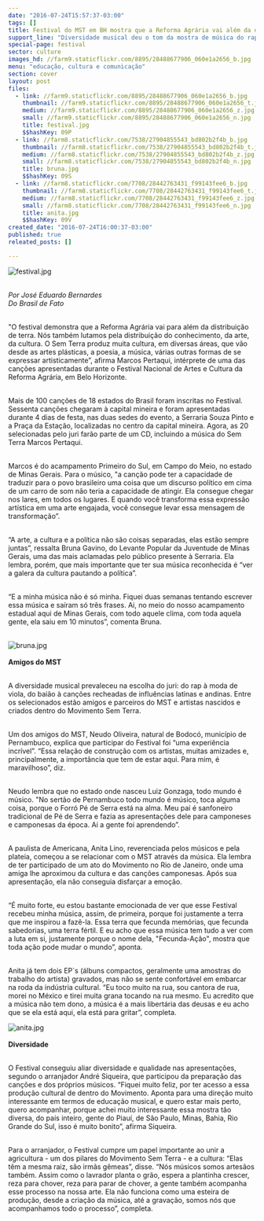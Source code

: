 ```yaml
---
date: "2016-07-24T15:57:37-03:00"
tags: []
title: Festival do MST em BH mostra que a Reforma Agrária vai além da distribuição de terra
support_line: "Diversidade musical deu o tom da mostra de música do rap à moda de viola, do baião à canções de influência indígena."
special-page: festival
sector: culture
images_hd: //farm9.staticflickr.com/8895/28488677906_060e1a2656_b.jpg
menu: "educação, cultura e comunicação"
section: cover
layout: post
files:
  - link: //farm9.staticflickr.com/8895/28488677906_060e1a2656_b.jpg
    thumbnail: //farm9.staticflickr.com/8895/28488677906_060e1a2656_t.jpg
    medium: //farm9.staticflickr.com/8895/28488677906_060e1a2656_z.jpg
    small: //farm9.staticflickr.com/8895/28488677906_060e1a2656_n.jpg
    title: festival.jpg
    $$hashKey: 09P
  - link: //farm8.staticflickr.com/7538/27904855543_bd802b2f4b_b.jpg
    thumbnail: //farm8.staticflickr.com/7538/27904855543_bd802b2f4b_t.jpg
    medium: //farm8.staticflickr.com/7538/27904855543_bd802b2f4b_z.jpg
    small: //farm8.staticflickr.com/7538/27904855543_bd802b2f4b_n.jpg
    title: bruna.jpg
    $$hashKey: 09S
  - link: //farm8.staticflickr.com/7708/28442763431_f99143fee6_b.jpg
    thumbnail: //farm8.staticflickr.com/7708/28442763431_f99143fee6_t.jpg
    medium: //farm8.staticflickr.com/7708/28442763431_f99143fee6_z.jpg
    small: //farm8.staticflickr.com/7708/28442763431_f99143fee6_n.jpg
    title: anita.jpg
    $$hashKey: 09V
created_date: "2016-07-24T16:00:37-03:00"
published: true
releated_posts: []

---
```

<p><img alt="festival.jpg" src="//farm9.staticflickr.com/8895/28488677906_060e1a2656_b.jpg" /></p>

<p><br />
<em>Por Jos&eacute; Eduardo Bernardes<br />
Do Brasil de Fato</em></p>

<p><br />
&quot;O festival demonstra que a Reforma Agr&aacute;ria vai para al&eacute;m da distribui&ccedil;&atilde;o de terra. N&oacute;s tamb&eacute;m lutamos pela distribui&ccedil;&atilde;o do conhecimento, da arte, da cultura. O Sem Terra produz muita cultura, em diversas &aacute;reas, que v&atilde;o desde as artes pl&aacute;sticas, a poesia, a m&uacute;sica, v&aacute;rias outras formas de se expressar artisticamente&rdquo;, afirma Marcos Pertaqui, int&eacute;rprete de uma das can&ccedil;&otilde;es apresentadas durante o Festival Nacional de Artes e Cultura da Reforma Agr&aacute;ria, em Belo Horizonte.</p>

<p><br />
Mais de 100 can&ccedil;&otilde;es de 18 estados do Brasil foram inscritas no Festival. Sessenta can&ccedil;&otilde;es chegaram &agrave; capital mineira e foram apresentadas durante 4 dias de festa, nas duas sedes do evento, a Serraria Souza Pinto e a Pra&ccedil;a da Esta&ccedil;&atilde;o, localizadas no centro da capital mineira. Agora, as 20 selecionadas pelo juri far&atilde;o parte de um CD, incluindo a m&uacute;sica do Sem Terra Marcos Pertaqui.</p>

<p><br />
Marcos &eacute; do acampamento Primeiro do Sul, em Campo do Meio, no estado de Minas Gerais. Para o m&uacute;sico, &quot;a can&ccedil;&atilde;o pode ter a capacidade de traduzir para o povo brasileiro uma coisa que um discurso pol&iacute;tico em cima de um carro de som n&atilde;o teria a capacidade de atingir. Ela consegue chegar nos lares, em todos os lugares. E quando voc&ecirc; transforma essa express&atilde;o art&iacute;stica em uma arte engajada, voc&ecirc; consegue levar essa mensagem de transforma&ccedil;&atilde;o&rdquo;.</p>

<p><br />
&ldquo;A arte, a cultura e a pol&iacute;tica n&atilde;o s&atilde;o coisas separadas, elas est&atilde;o sempre juntas&rdquo;, ressalta Bruna Gavino, do Levante Popular da Juventude de Minas Gerais, uma das mais aclamadas pelo p&uacute;blico presente &agrave; Serraria. Ela lembra, por&eacute;m, que mais importante que ter sua m&uacute;sica reconhecida &eacute; &ldquo;ver a galera da cultura pautando a pol&iacute;tica&rdquo;.</p>

<p><br />
&ldquo;E a minha m&uacute;sica n&atilde;o &eacute; s&oacute; minha. Fiquei duas semanas tentando escrever essa m&uacute;sica e sa&iacute;ram s&oacute; tr&ecirc;s frases. Ai, no meio do nosso acampamento estadual aqui de Minas Gerais, com todo aquele clima, com toda aquela gente, ela saiu em 10 minutos&rdquo;, comenta Bruna.<br />
&nbsp;</p>

<p><img alt="bruna.jpg" src="//farm8.staticflickr.com/7538/27904855543_bd802b2f4b_b.jpg" /><br />
<br />
<strong>Amigos do MST</strong></p>

<p><br />
A diversidade musical prevaleceu na escolha do juri: do rap &agrave; moda de viola, do bai&atilde;o &agrave; can&ccedil;&otilde;es recheadas de influ&ecirc;ncias latinas e andinas. Entre os selecionados est&atilde;o amigos e parceiros do MST e artistas nascidos e criados dentro do Movimento Sem Terra.&nbsp;</p>

<p><br />
Um dos amigos do MST, Neudo Oliveira, natural de Bodoc&oacute;, munic&iacute;pio de Pernambuco, explica que participar do Festival foi &ldquo;uma experi&ecirc;ncia incr&iacute;vel&rdquo;. &ldquo;Essa rela&ccedil;&atilde;o de constru&ccedil;&atilde;o com os artistas, muitas amizades e, principalmente, a import&acirc;ncia que tem de estar aqui. Para mim, &eacute; maravilhoso&rdquo;, diz.</p>

<p><br />
Neudo lembra que no estado onde nasceu Luiz Gonzaga, todo mundo &eacute; m&uacute;sico. &quot;No sert&atilde;o de Pernambuco todo mundo &eacute; m&uacute;sico, toca alguma coisa, porque o Forr&oacute; P&eacute; de Serra est&aacute; na alma. Meu pai &eacute; sanfoneiro tradicional de P&eacute; de Serra e fazia as apresenta&ccedil;&otilde;es dele para camponeses e camponesas da &eacute;poca. Ai a gente foi aprendendo&rdquo;.</p>

<p><br />
A paulista de Americana, Anita Lino, reverenciada pelos m&uacute;sicos e pela plateia, come&ccedil;ou a se relacionar com o MST atrav&eacute;s da m&uacute;sica. Ela lembra de ter participado de um ato do Movimento no Rio de Janeiro, onde uma amiga lhe aproximou da cultura e das can&ccedil;&otilde;es camponesas. Ap&oacute;s sua apresenta&ccedil;&atilde;o, ela n&atilde;o conseguia disfar&ccedil;ar a emo&ccedil;&atilde;o.&nbsp;</p>

<p><br />
&ldquo;&Eacute; muito forte, eu estou bastante emocionada de ver que esse Festival recebeu minha m&uacute;sica, assim, de primeira, porque foi justamente a terra que me inspirou a faz&ecirc;-la. Essa terra que fecunda mem&oacute;rias, que fecunda sabedorias, uma terra f&eacute;rtil. E eu acho que essa m&uacute;sica tem tudo a ver com a luta em si, justamente porque o nome dela, &quot;Fecunda-A&ccedil;&atilde;o&quot;, mostra que toda a&ccedil;&atilde;o pode mudar o mundo&rdquo;, aponta.</p>

<p><br />
Anita j&aacute; tem dois EP`s (&aacute;lbuns compactos, geralmente uma amostras do trabalho do artista) gravados, mas n&atilde;o se sente confort&aacute;vel em embarcar na roda da ind&uacute;stria cultural. &ldquo;Eu toco muito na rua, sou cantora de rua, morei no M&eacute;xico e tirei muita grana tocando na rua mesmo. Eu acredito que a m&uacute;sica n&atilde;o tem dono, a m&uacute;sica &eacute; a mais libert&aacute;ria das deusas e eu acho que se ela est&aacute; aqui, ela est&aacute; para gritar&rdquo;, completa.</p>

<p><img alt="anita.jpg" src="//farm8.staticflickr.com/7708/28442763431_f99143fee6_b.jpg" /><br />
<br />
<strong>Diversidade</strong></p>

<p><br />
O Festival conseguiu aliar diversidade e qualidade nas apresenta&ccedil;&otilde;es, segundo o arranjador Andr&eacute; Siqueira, que participou da prepara&ccedil;&atilde;o das can&ccedil;&otilde;es e dos pr&oacute;prios m&uacute;sicos. &ldquo;Fiquei muito feliz, por ter acesso a essa produ&ccedil;&atilde;o cultural de dentro do Movimento. Aponta para uma dire&ccedil;&atilde;o muito interessante em termos de educa&ccedil;&atilde;o musical, e quero estar mais perto, quero acompanhar, porque achei muito interessante essa mostra t&atilde;o diversa, do pa&iacute;s inteiro, gente do Piau&iacute;, de S&atilde;o Paulo, Minas, Bahia, Rio Grande do Sul, isso &eacute; muito bonito&rdquo;, afirma Siqueira.</p>

<p><br />
Para o arranjador, o Festival cumpre um papel importante ao unir a agricultura - um dos pilares do Movimento Sem Terra - e a cultura: &ldquo;Elas t&ecirc;m a mesma raiz, s&atilde;o irm&atilde;s g&ecirc;meas&rdquo;, disse. &ldquo;N&oacute;s m&uacute;sicos somos artes&atilde;os tamb&eacute;m. Assim como o lavrador planta o gr&atilde;o, espera a plantinha crescer, reza para chover, reza para parar de chover, a gente tamb&eacute;m acompanha esse processo na nossa arte. Ela n&atilde;o funciona como uma esteira de produ&ccedil;&atilde;o, desde a cria&ccedil;&atilde;o da m&uacute;sica, at&eacute; a grava&ccedil;&atilde;o, somos n&oacute;s que acompanhamos todo o processo&rdquo;, completa.</p>
